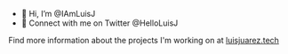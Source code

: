 - 👋 Hi, I’m @IAmLuisJ
- 🌱 Connect with me on Twitter @HelloLuisJ

Find more information about the projects I'm working on at [luisjuarez.tech](https://www.luisjuarez.tech)

